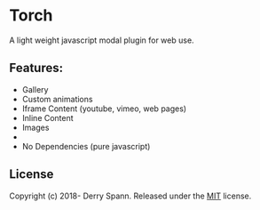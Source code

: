 # Torch

A light weight javascript modal plugin for web use.

Features:
------

- Gallery
- Custom animations
- Iframe Content (youtube, vimeo, web pages)
- Inline Content
- Images
- 
- No Dependencies (pure javascript)

License
-------

Copyright (c) 2018- Derry Spann.
Released under the [MIT](LICENSE?raw=1) license.
